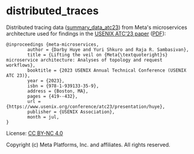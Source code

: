 # distributed_traces

Distributed tracing data ([summary_data_atc23](./summary_data_atc23/)) from Meta's microservices architecture used for findings in the [USENIX ATC'23 paper][atc23] ([PDF][atc23pdf]):

```
@inproceedings {meta-microservices,
        author = {Darby Huye and Yuri Shkuro and Raja R. Sambasivan},
        title = {Lifting the veil on {Meta{\textquoteright}s} microservice architecture: Analyses of topology and request workflows},
        booktitle = {2023 USENIX Annual Technical Conference (USENIX ATC 23)},
        year = {2023},
        isbn = {978-1-939133-35-9},
        address = {Boston, MA},
        pages = {419--432},
        url = {https://www.usenix.org/conference/atc23/presentation/huye},
        publisher = {USENIX Association},
        month = jul,
}
```
License: [CC BY-NC 4.0](./LICENSE)

Copyright (c) Meta Platforms, Inc. and affiliates. All rights reserved.

[atc23]: https://www.usenix.org/conference/atc23/presentation/huye
[atc23pdf]: https://www.usenix.org/system/files/atc23-huye.pdf

